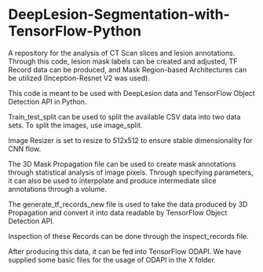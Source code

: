 # DeepLesion-Segmentation-with-TensorFlow-Python
A repository for the analysis of CT Scan slices and lesion annotations. Through this code, lesion mask labels can be created and adjusted, TF Record data can be produced, and Mask Region-based Architectures can be utilized (Inception-Resnet V2 was used).

This code is meant to be used with DeepLesion data and TensorFlow Object Detection API in Python.

Train_test_split can be used to split the available CSV data into two data sets. To split the images, use image_split.

Image Resizer is set to resize to 512x512 to ensure stable dimensionality for CNN flow.

The 3D Mask Propagation file can be used to create mask annotations through statistical analysis of image pixels. Through specifying parameters, it can also be used to interpolate and produce intermediate slice annotations through a volume.

The generate_tf_records_new file is used to take the data produced by 3D Propagation and convert it into data readable by TensorFlow Object Detection API.

Inspection of these Records can be done through the inspect_records file.

After producing this data, it can be fed into TensorFlow ODAPI. We have supplied some basic files for the usage of ODAPI in the X folder.
